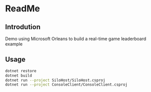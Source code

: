 # ReadMe

## Introdution

Demo using Microsoft Orleans to build a real-time game leaderboard example

## Usage

```bash
dotnet restore
dotnet build
dotnet run --project SiloHost/SiloHost.csproj
dotnet run --project ConsoleClient/ConsoleClient.csproj
```